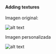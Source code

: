 #### Adding textures

Imagen original:

![alt text](image-9.png)

Imagen personalizada

![alt text](image-10.png)